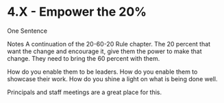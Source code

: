 # 4.X - Empower the 20%

One Sentence

Notes
A continuation of the 20-60-20 Rule chapter. The 20 percent that want the change and encourage it, give them the power to make that change. They need to bring the 60 percent with them. 

How do you enable them to be leaders. How do you enable them to showcase their work. How do you shine a light on what is being done well. 

Principals and staff meetings are a great place for this. 
